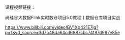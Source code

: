 课程视频链接：

尚硅谷大数据Flink实时数仓项目5.0教程丨数据仓库项目实战

https://www.bilibili.com/video/BV1Xb421E7jg?p=1&vd_source=3d7b48da64cd6887cbc74f87d987e85e